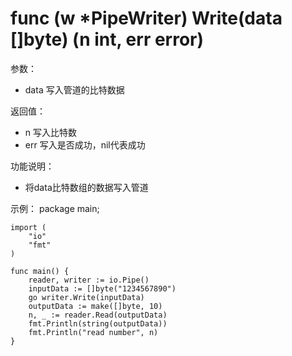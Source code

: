 # func (w *PipeWriter) Write(data []byte) (n int, err error)

参数：
- data 写入管道的比特数据

返回值：
- n 写入比特数
- err 写入是否成功，nil代表成功

功能说明：
- 将data比特数组的数据写入管道

示例：
  package main;
	
	import (
		"io"
		"fmt"
	)
	
	func main() {
		reader, writer := io.Pipe()
		inputData := []byte("1234567890")
		go writer.Write(inputData)
		outputData := make([]byte, 10)
		n, _ := reader.Read(outputData)
		fmt.Println(string(outputData))
		fmt.Println("read number", n)
	}
